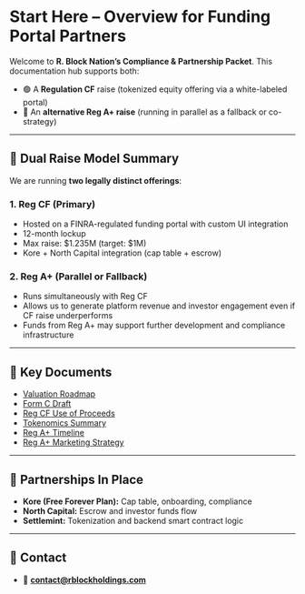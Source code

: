 # Start Here – Overview for Funding Portal Partners

Welcome to **R. Block Nation’s Compliance & Partnership Packet**. This documentation hub supports both:

- 🟢 A **Regulation CF** raise (tokenized equity offering via a white-labeled portal)
- 🔵 An **alternative Reg A+ raise** (running in parallel as a fallback or co-strategy)

---

## 🔁 Dual Raise Model Summary

We are running **two legally distinct offerings**:

### 1. Reg CF (Primary)
- Hosted on a FINRA-regulated funding portal with custom UI integration
- 12-month lockup
- Max raise: $1.235M (target: $1M)
- Kore + North Capital integration (cap table + escrow)

### 2. Reg A+ (Parallel or Fallback)
- Runs simultaneously with Reg CF
- Allows us to generate platform revenue and investor engagement even if CF raise underperforms
- Funds from Reg A+ may support further development and compliance infrastructure

---

## 📄 Key Documents

- [Valuation Roadmap](../TokenDocs/valuation-roadmap.md)
- [Form C Draft](../Legal/FormC-Draft.md)
- [Reg CF Use of Proceeds](../ForInvestors/cf-use-of-proceeds.md)
- [Tokenomics Summary](../ForInvestors/TokenomicsSummary.md)
- [Reg A+ Timeline](../ForInvestors/RegA-timeline.md)
- [Reg A+ Marketing Strategy](../ForInvestors/RegA-marketing-strategy.md)

---

## 🤝 Partnerships In Place

- **Kore (Free Forever Plan):** Cap table, onboarding, compliance
- **North Capital:** Escrow and investor funds flow
- **Settlemint:** Tokenization and backend smart contract logic

---

## 🧾 Contact

- 📧 **contact@rblockholdings.com**

